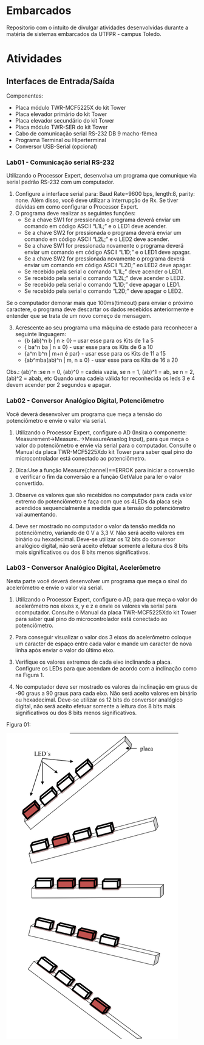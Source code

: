 # Embarcados

Repositorio com o intuito de divulgar atividades desenvolvidas durante a matéria de sistemas embarcados da UTFPR - campus Toledo.

# Atividades

## Interfaces de Entrada/Saída

Componentes: 
* Placa módulo TWR-MCF5225X do kit Tower
* Placa elevador primário do kit Tower
* Placa elevador secundário do kit Tower
* Placa módulo TWR-SER do kit Tower
* Cabo de comunicação serial RS-232 DB 9 macho-fêmea
* Programa Terminal ou Hiperterminal
* Conversor USB-Serial (opcional)

### Lab01 - Comunicação serial RS-232

Utilizando o Processor Expert, desenvolva um programa que comunique via serial padrão RS-232 com um computador.

1. Configure a interface serial para: Baud Rate=9600 bps, length:8, parity: none. Além disso, você deve utilizar a interrupção de Rx. Se tiver dúvidas em como configurar o Processor Expert.
2. O programa deve realizar as seguintes funções:
    - Se a chave SW1 for pressionada o programa deverá enviar um comando em código ASCII “L1L;” e o LED1 deve acender.
    - Se a chave SW2 for pressionada o programa deverá enviar um comando em código ASCII “L2L;” e o LED2 deve acender.
    - Se a chave SW1 for pressionada novamente o programa deverá enviar um comando em código ASCII “L1D;” e o LED1 deve apagar.
    - Se a chave SW2 for pressionada novamente o programa deverá enviar um comando em código ASCII “L2D;” eo LED2 deve apagar.
    - Se recebido pela serial o comando “L1L;” deve acender o LED1.
    - Se recebido pela serial o comando “L2L;” deve acender o LED2.
    - Se recebido pela serial o comando “L1D;” deve apagar o LED1.
    - Se recebido pela serial o comando “L2D;” deve apagar o LED2.

Se o computador demorar mais que 100ms(timeout) para enviar o próximo caractere, o programa deve descartar os dados recebidos anteriormente e entender que se trata de um novo começo de mensagem.

3. Acrescente ao seu programa uma máquina de estado para reconhecer a seguinte linguagem:
    * {b (ab)^n b | n ≥ 0} – usar esse para os Kits de 1 a 5
    * { ba^n ba | n ≥ 0} - usar esse para os Kits de 6 a 10
    * {a^m b^n | m+n é par} - usar esse para os Kits de 11 a 15
    * {ab^mba(ab)^n | m, n ≥ 0} - usar esse para os Kits de 16 a 20

Obs.: (ab)^n :se n = 0, (ab)^0 = cadeia vazia, se n = 1, (ab)^1 = ab, se n = 2, (ab)^2 = abab, etc
Quando uma cadeia válida for reconhecida os leds 3 e 4 devem acender por 2 segundos e apagar.

### Lab02 - Conversor Analógico Digital, Potenciômetro

Você deverá desenvolver um programa que meça a tensão do potenciômetro e envie o valor via serial.

1. Utilizando o Processor Expert, configure o AD (Insira o componente: Measurement->Measure..->MeasureAnanlog Input), para que meça o valor do potenciômetro e envie via serial para o computador. Consulte o Manual da placa TWR-MCF5225Xdo kit Tower para saber qual pino do
microcontrolador está conectado ao potenciômetro.

2. Dica:Use a função Measure(channel)==ERROK para iniciar a conversão e verificar o fim da conversão e a função GetValue para ler o valor convertido.

3. Observe os valores que são recebidos no computador para cada valor extremo do potenciômetro e faça com que os 4LEDs da placa seja acendidos sequencialmente a medida que a tensão do potenciômetro vai aumentando.

4. Deve ser mostrado no computador o valor da tensão medida no potenciômetro, variando de 0 V a 3,3 V. Não será aceito valores em binário ou hexadecimal. Deve-se utilizar os 12 bits do conversor analógico digital, não será aceito efetuar somente a leitura dos 8 bits mais significativos ou dos 8 bits menos significativos.

### Lab03 - Conversor Analógico Digital, Acelerômetro

Nesta parte você deverá desenvolver um programa que meça o sinal do acelerômetro e envie o valor via serial.

1. Utilizando o Processor Expert, configure o AD, para que meça o valor do acelerômetro nos eixos x, y e z e envie os valores via serial para ocomputador. Consulte o Manual da placa TWR-MCF5225Xdo kit Tower para saber qual pino do microcontrolador está conectado ao potenciômetro.

2. Para conseguir visualizar o valor dos 3 eixos do acelerômetro coloque um caracter de espaço entre cada valor e mande um caracter de nova linha após enviar o valor do último eixo.

3. Verifique os valores extremos de cada eixo inclinando a placa. Configure os LEDs para que acendam de acordo com a inclinação como na Figura 1.

4. No computador deve ser mostrado os valores da inclinação em graus de -90 graus a 90 graus para cada eixo. Não será aceito valores em binário ou hexadecimal. Deve-se utilizar os 12 bits do conversor analógico digital, não será aceito efetuar somente a leitura dos 8 bits mais significativos ou dos 8 bits menos significativos.

Figura 01:

![leds](https://github.com/capsmilani/embarcados/blob/main/figura.png?raw=true)


